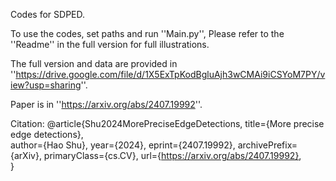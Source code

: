 Codes for SDPED.

To use the codes, set paths and run ''Main.py'', Please refer to the ''Readme'' in the full version for full illustrations.

The full version and data are provided in ''https://drive.google.com/file/d/1X5ExTpKodBgluAjh3wCMAi9iCSYoM7PY/view?usp=sharing''.

Paper is in ''https://arxiv.org/abs/2407.19992''.

Citation:
@article{Shu2024MorePreciseEdgeDetections,
      title={More precise edge detections},    
      author={Hao Shu},
      year={2024},
      eprint={2407.19992},
      archivePrefix={arXiv},
      primaryClass={cs.CV},
      url={https://arxiv.org/abs/2407.19992},    
}
